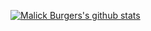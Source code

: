 [![Malick Burgers's github stats](https://github-readme-stats.vercel.app/api?username=MalickBurger&count_private=true)](https://github.com/anuraghazra/github-readme-stats)

<!--
**MalickBurger/MalickBurger** is a ✨ _special_ ✨ repository because its `README.md` (this file) appears on your GitHub profile.

Here are some ideas to get you started:

- 🔭 I’m currently working on ...
- 🌱 I’m currently learning ...
- 👯 I’m looking to collaborate on ...
- 🤔 I’m looking for help with ...
- 💬 Ask me about ...
- 📫 How to reach me: ...
- 😄 Pronouns: ...
- ⚡ Fun fact: ...
-->
